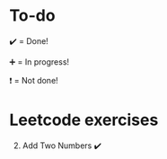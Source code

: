 # To-do

:heavy_check_mark: = Done!

:heavy_plus_sign: = In progress!

:heavy_exclamation_mark: = Not done!


# Leetcode exercises

2. Add Two Numbers :heavy_check_mark:
